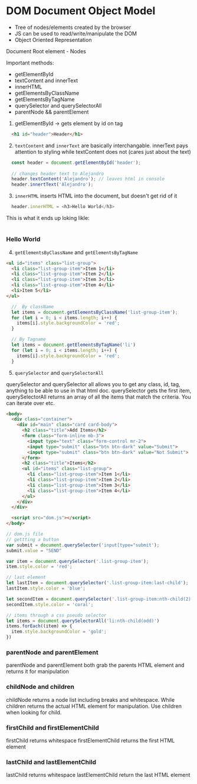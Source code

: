 # DOM Document Object Model
- Tree of nodes/elements created by the browser
- JS can be used to read/write/manipulate the DOM
- Object Oriented Representation

Document
Root element - <html>
Nodes


Important methods:
  - getElementById 
  - textContent and innerText
  - innerHTML
  - getElementsByClassName
  - getElementsByTagName
  - querySelector and querySelectorAll
  - parentNode && parentElement

1) getElementById -> gets element by id on tag

```html
  <h1 id="header">Header</h1>
```

2) `textContent` and `innerText` are basically interchangable. innerText pays attention to styling while textContent does not (cares just about the text)

```js
  const header = document.getElementById('header');
  
  // changes header text to Alejandro
  header.textContent('Alejandro'); // leaves html in console
  header.innertText('Alejandro');
```

3) `innerHTML` inserts HTML into the document, but doesn't get rid of it

```js
  header.innerHTML = <h3>Hello World</h3>
```
This is what it ends up loking likle:
<h1 id="header-title"><h3>Hello World</h3></h1>


4) `getElementsByClassName` and `getElementsByTagName`

```html
<ul id="items" class="list-group">
  <li class="list-group-item">Item 1</li>
  <li class="list-group-item">Item 2</li>
  <li class="list-group-item">Item 3</li>
  <li class="list-group-item">Item 4</li>
  <li>Item 5</li>
</ul>
```

```js
  //  By className
  let items = document.getElementsByClassName('list-group-item');
  for (let i = 0; i < items.length; i++) {
    items[i].style.backgroundColor = 'red';
  }
```

```js
  // By Tagname
  let items = document.getElementsByTagName('li')
  for (let i = 0; i < items.length; i++) {
    items[i].style.backgroundColor = 'red';
  }

```

5) `querySelector` and `querySelectorAll`

querySelector and querySelector all allows you to get any class,
id, tag, anything to be able to use in that html doc. querySelector gets the first item, querySelectorAll returns an array of all the items that match the criteria. You can iterate over etc.

```html
<body>
  <div class="container">
    <div id="main" class="card card-body">
      <h2 class="title">Add Items</h2>
      <form class="form-inline mb-3">
        <input type="text" class="form-control mr-2">
        <input type="submit" class="btn btn-dark" value="Submit">
        <input type="submit" class="btn btn-dark" value="Not Submit">
      </form>
      <h2 class="title">Items</h2>
      <ul id="items" class="list-group">
        <li class="list-group-item">Item 1</li>
        <li class="list-group-item">Item 2</li>
        <li class="list-group-item">Item 3</li>
        <li class="list-group-item">Item 4</li>
      </ul>
    </div>
  </div>

  <script src="dom.js"></script>
</body>
```



```js
// dom.js file
// gettting a button
var submit = document.querySelector('input[type="submit');
submit.value = "SEND"

var item = document.querySelector('.list-group-item');
item.style.color = 'red';

// last element
let lastItem = document.querySelector('.list-group-item:last-child');
lastItem.style.color = 'blue';

let secondItem = document.querySelector('.list-group-item:nth-child(2)')
secondItem.style.color = 'coral';

// items through a css pseudo selector
let items = document.querySelectorAll('li:nth-child(odd)')
items.forEach((item) => {
  item.style.backgroundColor = 'gold';
})

```

### parentNode and  parentElement
parentNode and parentElement both grab the parents HTML element and returns it for manipulation

### childNode and children
childNode returns a node list including breaks and whitespace. While children returns the actual HTML element for manipulation. Use children when looking for child.

### firstChild and firstElementChild
firstChild returns whitespace
firstElementChild returns the first HTML element

### lastChild and lastElementChild
lastChild returns whitespace
lastElementChild return the last HTML element